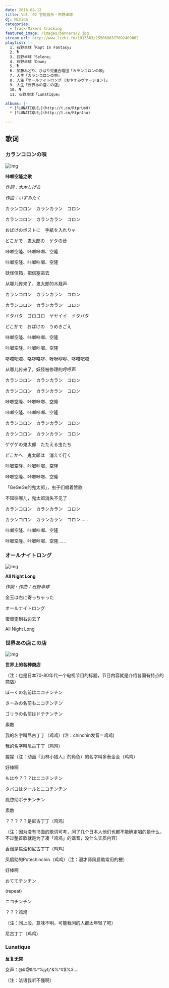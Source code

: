 ```yaml
---
date: 2016-08-12
title: Vol. 02 官能音乐・石野卓球
dj: Mimida
categories:
  - Track-Makers tracking
featured_image: /images/banners/2.jpg
stream_url: http://www.lizhi.fm/1913563/2550688377092409862
playlist: |-
  1. 石野卓球「Rapt In Fantasy」
  2. 🎙️
  3. 石野卓球「Selene」
  4. 石野卓球「Dawn」
  5. 🎙️
  6. 加藤みどり、ひばり児童合唱団「カランコロンの唄」
  7. 人生「カランコロンの唄」
  8. 人生「オールナイトロング (おやすみヴァージョン)」
  9. 人生「世界あの店この店」
  10. 🎙️
  11. 石野卓球「Lunatique」

albums: |-
  * [「LUNATIQUE」](http://t.cn/RtprUmH)
  * [「LUNATIQUE」](http://t.cn/Rtpr4nu)

---
```

<!-- {% sc_player https://soundcloud.com/waek/daze-ft-girl-is-tough-new-york %} -->
<!--featured_image: http://ww1.sinaimg.cn/crop.0.223.1200.674.1000.562/e17094f2gw1f6qydwy6uzj20xc0p0wgv.jpg-->

## 歌词



### カランコロンの唄
![img](http://ww1.sinaimg.cn/large/e17094f2gw1f6qz2ybe5qj208d08cjsz.jpg)

**咔啷空隆之歌**

*作詞：水木しげる*

*作曲：いずみたく*

カランコロン　カランカラン　コロン

カランコロン　カランカラン　コロン

おばけのポストに　手紙を入れりゃ

どこかで　鬼太郎の　ゲタの音

咔啷空隆、咔啷咔啷、空隆

咔啷空隆、咔啷咔啷、空隆

妖怪信箱，把信塞进去

从哪儿传来了，鬼太郎的木屐声

カランコロン　カランカラン　コロン

カランコロン　カランカラン　コロン

ドタバタ　ゴロゴロ　ヤヤイイ　ドタバタ

どこかで　おばけの　うめきごえ

咔啷空隆、咔啷咔啷、空隆

咔啷空隆、咔啷咔啷、空隆

哆嗒吧嗒、咯啰咯啰、呀呀咿咿、哆嗒吧嗒

从哪儿传来了，妖怪被修理的哼哼声

カランコロン　カランカラン　コロン

カランコロン　カランカラン　コロン

咔啷空隆、咔啷咔啷、空隆

咔啷空隆、咔啷咔啷、空隆

カランコロン　カランカラン　コロン

カランコロン　カランカラン　コロン

ゲゲゲの鬼太郎　たたえる虫たち

どこかへ　鬼太郎は　消えて行く

咔啷空隆、咔啷咔啷、空隆

咔啷空隆、咔啷咔啷、空隆

「GeGeGe的鬼太郎」，虫子们唱着赞歌

不知往哪儿，鬼太郎消失不见了

カランコロン　カランカラン　コロン

カランコロン　カランカラン　コロン……

咔啷空隆、咔啷咔啷、空隆

咔啷空隆、咔啷咔啷、空隆......




### オールナイトロング
![img](http://ww4.sinaimg.cn/large/e17094f2gw1f6qz39elkqj208c08cdhm.jpg)

**All Night Long**

*作詞・作曲：石野卓球*

金玉は右に寄っちゃった

オールナイトロング

蛋蛋歪到右边去了

All Night Long




### 世界あの店この店
![img](http://ww3.sinaimg.cn/large/e17094f2gw1f6qz3rg4suj208c08ct9b.jpg)

**世界上的各种商店**

（注：也是日本70-80年代一个电视节目的标题，节目内容就是介绍各国有特点的商店）

ぼーくの名前はニコチンチン

きーみの名前もニコチンチン

ゴリラの名前はドテチンチン

素敵

我的名字叫尼古丁丁（鸡鸡）(注：chinchin发音＝鸡鸡)

我的名字叫尼古丁丁（鸡鸡）

猩猩（注：动画『山林小猎人』的角色）的名字叫多泰金金（鸡鸡）

好棒啊

もはや？？？はニコチンチン

タバコはタールとニコチンチン

鳳啓助ポテチンチン

素敵

？？？？？是尼古丁丁（鸡鸡）

（注：因为没有书面的歌词可考，问了几个日本人他们也都不能确定唱的是什么，不过整首歌就是为了凑「鸡鸡」的谐音，没什么实质内容）

香烟是焦油和尼古丁丁（鸡鸡）

凤启助的Potechinchin（鸡鸡）（注：漫才师凤启助常用的梗）

好棒啊

おててチンチン

(repeat)

ニコチンチン

？？？鸡鸡

（注：同上段，意味不明，可能我问的人都太年轻了吧）

尼古丁丁（鸡鸡）


### Lunatique

**反复无常**

女声：@#$@%%$&%^%jytj^&%^#$%3....

（注：法语我听不懂啊）